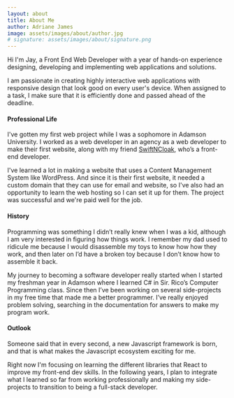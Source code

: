 ```yaml
---
layout: about
title: About Me
author: Adriane James
image: assets/images/about/author.jpg
# signature: assets/images/about/signature.png
---
```


Hi I'm Jay, a Front End Web Developer with a year of hands-on experience designing, developing and implementing web applications and solutions. 

I am passionate in creating highly interactive web applications with responsive design that look good on every user's device. When assigned to a task, I make sure that it is efficiently done and passed ahead of the deadline.

#### Professional Life

I've gotten my first web project while I was a sophomore in Adamson University. I worked as a web developer in an agency as a web developer to make their first website, along with my friend [SwiftNCloak](https://github.com/SwiftNCloak), who’s a front-end developer.

I've learned a lot in making a website that uses a Content Management System like WordPress. And since it is their first website, it needed a custom domain that they can use for email and website, so I've also had an opportunity to learn the web hosting so I can set it up for them. The project was successful and we're paid well for the job. 

#### History

Programming was something I didn’t really knew when I was a kid, although I am very interested in figuring how things work. I remember my dad used to ridicule me because I would disassemble my toys to know how how they work, and then later on I’d have a broken toy because I don’t know how to assemble it back.

My journey to becoming a software developer really started when I started my freshman year in Adamson where I learned C# in Sir. Rico’s Computer Programming class. Since then I’ve been working on several side-projects in my free time that made me a better programmer. I’ve really enjoyed problem solving, searching in the documentation for answers to make my program work.

#### Outlook

Someone said that in every second, a new Javascript framework is born, and that is what makes the Javascript ecosystem exciting for me. 

Right now I'm focusing on learning the different libraries that React to improve my front-end dev skills. In the following years, I plan to integrate what I learned so far from working professionally and making my side-projects to transition to being a full-stack developer.